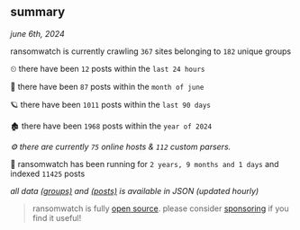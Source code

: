 
## summary
_june 6th, 2024_

ransomwatch is currently crawling `367` sites belonging to `182` unique groups

⏲ there have been `12` posts within the `last 24 hours`

🦈 there have been `87` posts within the `month of june`

🪐 there have been `1011` posts within the `last 90 days`

🏚 there have been `1968` posts within the `year of 2024`

_⚙️ there are currently `75` online hosts & `112` custom parsers._

🦕 ransomwatch has been running for `2 years, 9 months and 1 days` and indexed `11425` posts

_all data  [(groups)](http://ransomwhat.telemetry.ltd/groups) and [(posts)](http://ransomwhat.telemetry.ltd/posts) is available in JSON (updated hourly)_

> ransomwatch is fully [open source](https://github.com/joshhighet/ransomwatch#ransomwatch--). please consider [sponsoring](https://github.com/sponsors/joshhighet) if you find it useful!
